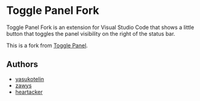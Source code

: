 # Toggle Panel Fork

Toggle Panel Fork is an extension for Visual Studio Code that
shows a little button that toggles the panel visibility
on the right of the status bar.

This is a fork from
[Toggle Panel](https://github.com/yasukotelin/toggle-panel).

## Authors

- [yasukotelin](https://github.com/yasukotelin)
- [zawys](https://github.com/zawys)
- [heartacker](https://github.com/heartacker)
